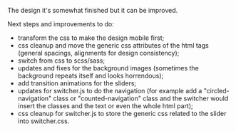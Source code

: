 The design it's somewhat finished but it can be improved.

Next steps and improvements to do:
- transform the css to make the design mobile first;
- css cleanup and move the generic css attributes of the html tags (general spacings, alignments for design consistency);
- switch from css to scss/sass;
- updates and fixes for the background images (sometimes the background repeats itself and looks horrendous);
- add transition animations for the sliders;
- updates for switcher.js to do the navigation (for example add a "circled-navigation" class or "counted-navigation" class and the switcher would insert the classes and the text or even the whole html part);
- css cleanup for switcher.js to store the generic css related to the slider into switcher.css.
